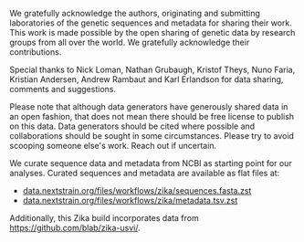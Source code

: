 We gratefully acknowledge the authors, originating and submitting laboratories of the genetic sequences and metadata for sharing their work. This work is made possible by the open sharing of genetic data by research groups from all over the world. We gratefully acknowledge their contributions.

Special thanks to Nick Loman, Nathan Grubaugh, Kristof Theys, Nuno Faria, Kristian Andersen, Andrew Rambaut and Karl Erlandson for data sharing, comments and suggestions.

Please note that although data generators have generously shared data in an open fashion, that does not mean there should be free license to publish on this data. Data generators should be cited where possible and collaborations should be sought in some circumstances. Please try to avoid scooping someone else's work. Reach out if uncertain.

We curate sequence data and metadata from NCBI as starting point for our analyses. Curated sequences and metadata are available as flat files at:

* [data.nextstrain.org/files/workflows/zika/sequences.fasta.zst](https://data.nextstrain.org/files/workflows/zika/sequences.fasta.zst)
* [data.nextstrain.org/files/workflows/zika/metadata.tsv.zst](https://data.nextstrain.org/files/workflows/zika/metadata.tsv.zst)

Additionally, this Zika build incorporates data from https://github.com/blab/zika-usvi/.
